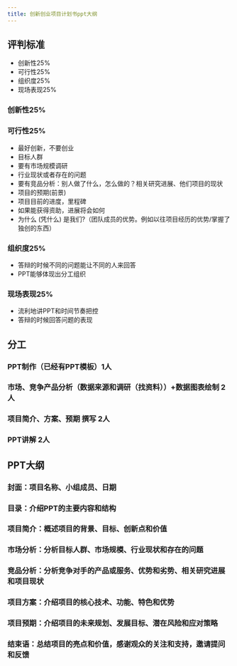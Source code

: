 ```yaml
---
title: 创新创业项目计划书ppt大纲
---
```

## 评判标准
- 创新性25%
- 可行性25%
- 组织度25%
- 现场表现25%
### 创新性25%

### 可行性25%
- 最好创新，不要创业
- 目标人群
- 要有市场规模调研
- 行业现状或者存在的问题
- 要有竞品分析：别人做了什么，怎么做的？相关研究进展、他们项目的现状
- 项目的预期(前景)
- 项目目前的进度，里程碑
- 如果能获得资助，进展将会如何
- 为什么 (凭什么) 是我们?（团队成员的优势。例如以往项目经历的优势/掌握了独创的东西）
### 组织度25%
- 答辩的时候不同的问题能让不同的人来回答
- PPT能够体现出分工组织
### 现场表现25%
- 流利地讲PPT和时间节奏把控
- 答辩的时候回答问题的表现

## 分工
### PPT制作（已经有PPT模板）1人
### 市场、竞争产品分析（数据来源和调研（找资料））+数据图表绘制 2人
### 项目简介、方案、预期 撰写 2人
### PPT讲解 2人


## PPT大纲
### 封面：项目名称、小组成员、日期
### 目录：介绍PPT的主要内容和结构
### 项目简介：概述项目的背景、目标、创新点和价值
### 市场分析：分析目标人群、市场规模、行业现状和存在的问题
### 竞品分析：分析竞争对手的产品或服务、优势和劣势、相关研究进展和项目现状
### 项目方案：介绍项目的核心技术、功能、特色和优势
### 项目预期：介绍项目的未来规划、发展目标、潜在风险和应对策略
### 结束语：总结项目的亮点和价值，感谢观众的关注和支持，邀请提问和反馈


